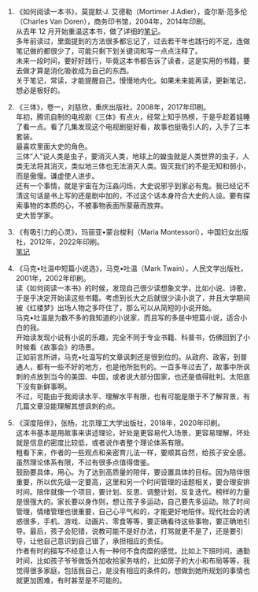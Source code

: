 1. 《如何阅读一本书》，莫提默·J. 艾德勒（Mortimer J.Adler），查尔斯·范多伦（Charles Van Doren），商务印书馆，2004年，2014年印刷。  
  从去年 12 月开始重温这本书，做了详细的[笔记](/How-to-Read-a-Book.md)。  
  多年前读过，里面提到的方法很多都忘记了，过去若干年也践行的不足，连做笔记做的都很少了，可能只剩下划关键词和写一点点注释了。  
  未来一段时间，要好好践行，毕竟这本书都告诉了读者，这是实用的书籍，要去做才算是消化吸收成为自己的东西。  
  关于笔记，常读，才能提醒自己，慢慢地内化。如果未来能再读，更新笔记，想必是极好的。

2. 《三体》，卷一，刘慈欣，重庆出版社，2008年，2017年印刷。  
  年初，腾讯自制的电视剧《三体》有点火，经常上知乎热榜，于是乎趁着娃睡了看一点。看了几集发现这个电视剧挺好看，故事也挺吸引人的，入手了三本套装。  
  最喜欢里面大史的角色。  
  三体“人”说人类是虫子，要消灭人类，地球上的蝗虫就是人类世界的虫子，人类无法将其消灭，类似地三体也无法消灭人类。毁灭我们的不是无知和弱小，而是傲慢。谦虚使人进步。  
  还有一个事情，就是宇宙在为汪淼闪烁，大史说邪乎到家必有鬼。我已经记不清这句话是书上写的还是剧中加的，不过这个话本身符合大史的人设。要有探索事物的本质的心，不被事物表面所蒙蔽而放弃。  
  史大哲学家。

3. 《有吸引力的心灵》，玛丽亚•蒙台梭利（Maria Montessori），中国妇女出版社，2012年，2022年印刷。  
  [笔记](/edu/the_absorbent_mind.md)

4. 《马克•吐温中短篇小说选》，马克•吐温（Mark Twain），人民文学出版社，2001年，2002年印刷。  
  读《如何阅读一本书》的时候，发现自己很少读想象文学，比如小说、诗歌，于是乎决定开始读这些书籍。考虑到长大之后就很少读小说了，并且大学期间被《红楼梦》出场人物之多吓住了，那么可以从简短的小说开始。  
  马克•吐温是为数不多的我知道的小说家，而且写的多是中短篇小说，适合小白的我。  
  开始读发现小说有小说的乐趣，完全不同于专业书籍、科普书，仿佛回到了小时候看《故事会》的场景。  
  正如前言所讲，马克•吐温写的文章讽刺还是很到位的。从政府、政客，到普通人，都有一些不好的地方，也是他所批判的。一百多年过去了，故事中所讽刺的点放到当今的美国、中国，或者说大部分国家，也还是值得批判。太阳底下没有新鲜事啊。  
  不过，可能由于我阅读水平、理解水平有限，也有可能是限于不了解背景，有几篇文章没能理解其想讽刺的点。

5. 《深度陪伴》，张杨，北京理工大学出版社，2018年，2020年印刷。  
  这本书基本是用故事来讲述理论，好处是更容易代入场景，更容易理解，坏处就是信息的密度比较低，或者说作者整个理论体系有限。  
  粗看下来，作者的一些观点和亲密育儿法一样，要顺其自然，给孩子安全感。虽然理论体系有限，不过有很多点值得借鉴。  
  鼓励要具体，用心。为了达到高质量的陪伴，要设置具体的目标。因为陪伴很重要，所以优先级一定要高，这里和另一个时间管理的话题相关，要合理安排时间。陪伴就像一个项目，要计划、反思、调整计划，反复迭代。榜样的力量是很强大的。家长要以身作则，想让孩子多运动，自己要先多运动。除了时间管理，情绪管理也很重要，自己心平气和的，才能更好地陪伴。现代社会的诱惑很多，手机、游戏、动画片、零食等等，要正确看待这些事物，要正确地引导。最后，孩子会犯错，说教可能不是好办法，打骂就更不是了，还是要引导，让他自己意识到自己错了，承担相应的责任。  
  作者有时的描写不经意让人有一种何不食肉糜的感觉。比如上下班时间，通勤时间，比如孩子爷爷做饭外加收拾家务啥的，比如房子的大小和布局等等，我觉得很多家庭，包括我自己，是没有相应的条件的，想做到她所规划的事情也就更加困难，有时甚至是不可能的。

